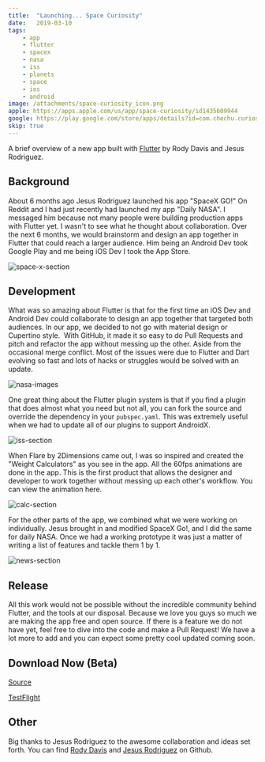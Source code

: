 ```yaml
---
title:  "Launching... Space Curiosity"
date:   2019-03-10
tags:
    - app
    - flutter
    - spacex
    - nasa
    - iss
    - planets
    - space
    - ios
    - android
image: /attachments/space-curiosity_icon.png
apple: https://apps.apple.com/us/app/space-curiosity/id1435609944
google: https://play.google.com/store/apps/details?id=com.chechu.curiosity
skip: true
---
```


A brief overview of a new app built with [Flutter](https://Flutter.io) by Rody Davis and Jesus Rodriguez.

## Background

About 6 months ago Jesus Rodriguez launched his app "SpaceX GO!" On Reddit and I had just recently had launched my app "Daily NASA". I messaged him because not many people were building production apps with Flutter yet. I wasn't to see what he thought about collaboration. Over the next 6 months, we would brainstorm and design an app together in Flutter that could reach a larger audience. Him being an Android Dev took Google Play and me being iOS Dev I took the App Store.

![space-x-section](/attachments/space-curiosity_space-x.png)

## Development

What was so amazing about Flutter is that for the first time an iOS Dev and Android Dev could collaborate to design an app together that targeted both audiences. In our app, we decided to not go with material design or Cupertino style. 
With GitHub, it made it so easy to do Pull Requests and pitch and refactor the app without messing up the other. Aside from the occasional merge conflict. Most of the issues were due to Flutter and Dart evolving so fast and lots of hacks or struggles would be solved with an update.

![nasa-images](/attachments/space-curiosity_nasa-images.png)

One great thing about the Flutter plugin system is that if you find a plugin that does almost what you need but not all, you can fork the source and override the dependency in your `pubspec.yaml`. This was extremely useful when we had to update all of our plugins to support AndroidX.

![iss-section](/attachments/space-curiosity_iss.png)

When Flare by 2Dimensions came out, I was so inspired and created the "Weight Calculators" as you see in the app. All the 60fps animations are done in the app. This is the first product that allows the designer and developer to work together without messing up each other's workflow. You can view the animation here.

![calc-section](/attachments/space-curiosity_calc.png)

For the other parts of the app, we combined what we were working on individually. Jesus brought in and modified SpaceX Go!, and I did the same for daily NASA. Once we had a working prototype it was just a matter of writing a list of features and tackle them 1 by 1.

![news-section](/attachments/space-curiosity_news.png)

## Release

All this work would not be possible without the incredible community behind Flutter, and the tools at our disposal. Because we love you guys so much we are making the app free and open source. If there is a feature we do not have yet, feel free to dive into the code and make a Pull Request! We have a lot more to add and you can expect some pretty cool updated coming soon.

## Download Now (Beta)

[Source](https://github.com/jesusrp98/space-curiosity)

[TestFlight](https://testflight.apple.com/join/uIwSD3Rj)

## Other

Big thanks to Jesus Rodriguez to the awesome collaboration and ideas set forth.
You can find [Rody Davis](https://www.github.com/rodydavis) and [Jesus Rodriguez](https://www.github.com/jesusrp98) on Github.
